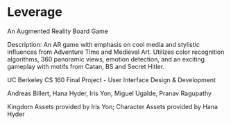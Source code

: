# Leverage
An Augmented Reality Board Game

Description: An AR game with emphasis on cool media and stylistic influences from Adventure Time and Medieval Art. Utilizes color recognition algorithms, 360 panoramic views, emotion detection, and an exciting gameplay with motifs from Catan, BS and Secret Hitler.

UC Berkeley
CS 160 Final Project - User Interface Design & Development

Andreas Billert,
Hana Hyder,
Iris Yon,
Miguel Ugalde,
Pranav Ragupathy

Kingdom Assets provided by Iris Yon;
Character Assets provided by Hana Hyder

